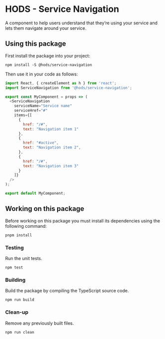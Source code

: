 HODS - Service Navigation
=========================

A component to help users understand that they’re using your service and lets them navigate around your service.


Using this package
------------------

First install the package into your project:

```shell
npm install -S @hods/service-navigation
```

Then use it in your code as follows:

```js
import React, { createElement as h } from 'react';
import ServiceNavigation from '@hods/service-navigation';

export const MyComponent = props => (
  <ServiceNavigation
    serviceName="Service name"
    serviceHref="#"
    items={[
      {
        href: "/#",
        text: "Navigation item 1"
      },
      {
        href: "#active",
        text: "Navigation item 2",
      },
      {
        href: "/#",
        text: "Navigation item 3"
      }
    ]}
  />
);

export default MyComponent;
```


Working on this package
-----------------------

Before working on this package you must install its dependencies using
the following command:

```shell
pnpm install
```


### Testing

Run the unit tests.

```shell
npm test
```


### Building

Build the package by compiling the TypeScript source code.

```shell
npm run build
```


### Clean-up

Remove any previously built files.

```shell
npm run clean
```
